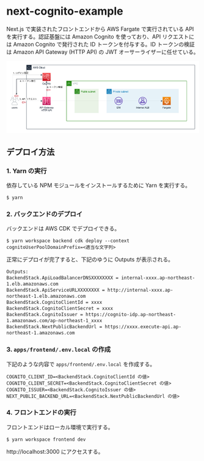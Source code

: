 # next-cognito-example

Next.js で実装されたフロントエンドから AWS Fargate で実行されている API を実行する。認証基盤には Amazon Cognito を使っており、API リクエストには Amazon Cognito で発行された ID トークンを付与する。ID トークンの検証は Amazon API Gateway (HTTP API) の JWT オーサーライザーに任せている。

![architecture](architecture.png)

## デプロイ方法

### 1. Yarn の実行

依存している NPM モジュールをインストールするために Yarn を実行する。

```shell
$ yarn
```

### 2. バックエンドのデプロイ

バックエンドは AWS CDK でデプロイできる。

```shell
$ yarn workspace backend cdk deploy --context cognitoUserPoolDomainPrefix=<適当な文字列>
```

正常にデプロイが完了すると、下記のゆうに Outputs が表示される。

```
Outputs:
BackendStack.ApiLoadBalancerDNSXXXXXXXX = internal-xxxx.ap-northeast-1.elb.amazonaws.com
BackendStack.ApiServiceURLXXXXXXXX = http://internal-xxxx.ap-northeast-1.elb.amazonaws.com
BackendStack.CognitoClientId = xxxx
BackendStack.CognitoClientSecret = xxxx
BackendStack.CognitoIssuer = https://cognito-idp.ap-northeast-1.amazonaws.com/ap-northeast-1_xxxx
BackendStack.NextPublicBackendUrl = https://xxxx.execute-api.ap-northeast-1.amazonaws.com
```

### 3. `apps/frontend/.env.local` の作成

下記のような内容で `apps/frontend/.env.local` を作成する。

```
COGNITO_CLIENT_ID=<BackendStack.CognitoClientId の値>
COGNITO_CLIENT_SECRET=<BackendStack.CognitoClientSecret の値>
COGNITO_ISSUER=<BackendStack.CognitoIssuer の値>
NEXT_PUBLIC_BACKEND_URL=<BackendStack.NextPublicBackendUrl の値>
```

### 4. フロントエンドの実行

フロントエンドはローカル環境で実行する。

```
$ yarn workspace frontend dev
```

http://localhost:3000 にアクセスする。
